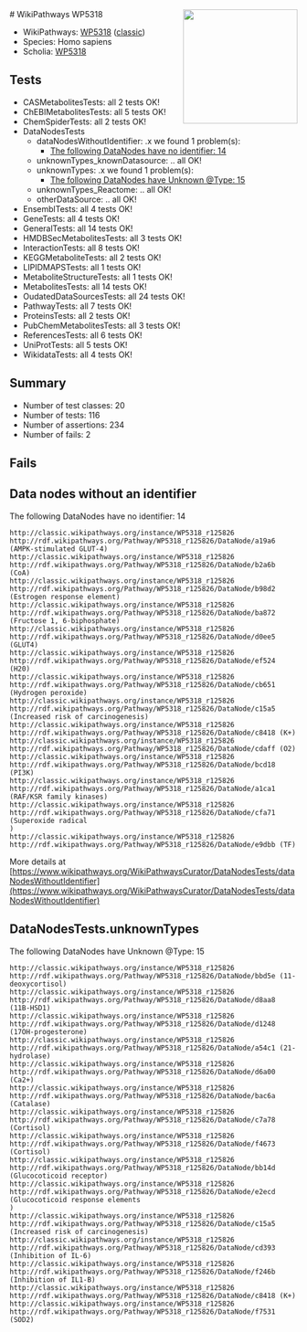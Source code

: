 <img style="float: right; width: 200px" src="https://upload.wikimedia.org/wikipedia/commons/thumb/8/83/Wplogo_with_text_500.png/640px-Wplogo_with_text_500.png" />
# WikiPathways WP5318

* WikiPathways: [WP5318](https://wikipathways.org/pathways/WP5318) ([classic](https://classic.wikipathways.org/instance/WP5318))
* Species: Homo sapiens
* Scholia: [WP5318](https://scholia.toolforge.org/wikipathways/WP5318)
## Tests
* CASMetabolitesTests: all 2 tests OK!
* ChEBIMetabolitesTests: all 5 tests OK!
* ChemSpiderTests: all 2 tests OK!
* DataNodesTests
    * dataNodesWithoutIdentifier: .x we found 1 problem(s):
        * [The following DataNodes have no identifier: 14](#8792c494)
    * unknownTypes_knownDatasource: .. all OK!
    * unknownTypes: .x we found 1 problem(s):
        * [The following DataNodes have Unknown @Type: 15](#ef950836)
    * unknownTypes_Reactome: .. all OK!
    * otherDataSource: .. all OK!
* EnsemblTests: all 4 tests OK!
* GeneTests: all 4 tests OK!
* GeneralTests: all 14 tests OK!
* HMDBSecMetabolitesTests: all 3 tests OK!
* InteractionTests: all 8 tests OK!
* KEGGMetaboliteTests: all 2 tests OK!
* LIPIDMAPSTests: all 1 tests OK!
* MetaboliteStructureTests: all 1 tests OK!
* MetabolitesTests: all 14 tests OK!
* OudatedDataSourcesTests: all 24 tests OK!
* PathwayTests: all 7 tests OK!
* ProteinsTests: all 2 tests OK!
* PubChemMetabolitesTests: all 3 tests OK!
* ReferencesTests: all 6 tests OK!
* UniProtTests: all 5 tests OK!
* WikidataTests: all 4 tests OK!


## Summary

* Number of test classes: 20
* Number of tests: 116
* Number of assertions: 234
* Number of fails: 2

## Fails

<a name="8792c494" />

## Data nodes without an identifier

The following DataNodes have no identifier: 14
```
http://classic.wikipathways.org/instance/WP5318_r125826 http://rdf.wikipathways.org/Pathway/WP5318_r125826/DataNode/a19a6 (AMPK-stimulated GLUT-4)
http://classic.wikipathways.org/instance/WP5318_r125826 http://rdf.wikipathways.org/Pathway/WP5318_r125826/DataNode/b2a6b (CoA)
http://classic.wikipathways.org/instance/WP5318_r125826 http://rdf.wikipathways.org/Pathway/WP5318_r125826/DataNode/b98d2 (Estrogen response element)
http://classic.wikipathways.org/instance/WP5318_r125826 http://rdf.wikipathways.org/Pathway/WP5318_r125826/DataNode/ba872 (Fructose 1, 6-biphosphate)
http://classic.wikipathways.org/instance/WP5318_r125826 http://rdf.wikipathways.org/Pathway/WP5318_r125826/DataNode/d0ee5 (GLUT4)
http://classic.wikipathways.org/instance/WP5318_r125826 http://rdf.wikipathways.org/Pathway/WP5318_r125826/DataNode/ef524 (H20)
http://classic.wikipathways.org/instance/WP5318_r125826 http://rdf.wikipathways.org/Pathway/WP5318_r125826/DataNode/cb651 (Hydrogen peroxide)
http://classic.wikipathways.org/instance/WP5318_r125826 http://rdf.wikipathways.org/Pathway/WP5318_r125826/DataNode/c15a5 (Increased risk of carcinogenesis)
http://classic.wikipathways.org/instance/WP5318_r125826 http://rdf.wikipathways.org/Pathway/WP5318_r125826/DataNode/c8418 (K+)
http://classic.wikipathways.org/instance/WP5318_r125826 http://rdf.wikipathways.org/Pathway/WP5318_r125826/DataNode/cdaff (O2)
http://classic.wikipathways.org/instance/WP5318_r125826 http://rdf.wikipathways.org/Pathway/WP5318_r125826/DataNode/bcd18 (PI3K)
http://classic.wikipathways.org/instance/WP5318_r125826 http://rdf.wikipathways.org/Pathway/WP5318_r125826/DataNode/a1ca1 (RAF/KSR family kinases)
http://classic.wikipathways.org/instance/WP5318_r125826 http://rdf.wikipathways.org/Pathway/WP5318_r125826/DataNode/cfa71 (Superoxide radical
)
http://classic.wikipathways.org/instance/WP5318_r125826 http://rdf.wikipathways.org/Pathway/WP5318_r125826/DataNode/e9dbb (TF)
```

More details at [https://www.wikipathways.org/WikiPathwaysCurator/DataNodesTests/dataNodesWithoutIdentifier](https://www.wikipathways.org/WikiPathwaysCurator/DataNodesTests/dataNodesWithoutIdentifier)

<a name="ef950836" />

## DataNodesTests.unknownTypes

The following DataNodes have Unknown @Type: 15
```
http://classic.wikipathways.org/instance/WP5318_r125826 http://rdf.wikipathways.org/Pathway/WP5318_r125826/DataNode/bbd5e (11-deoxycortisol)
http://classic.wikipathways.org/instance/WP5318_r125826 http://rdf.wikipathways.org/Pathway/WP5318_r125826/DataNode/d8aa8 (11B-HSD1)
http://classic.wikipathways.org/instance/WP5318_r125826 http://rdf.wikipathways.org/Pathway/WP5318_r125826/DataNode/d1248 (17OH-progesterone)
http://classic.wikipathways.org/instance/WP5318_r125826 http://rdf.wikipathways.org/Pathway/WP5318_r125826/DataNode/a54c1 (21-hydrolase)
http://classic.wikipathways.org/instance/WP5318_r125826 http://rdf.wikipathways.org/Pathway/WP5318_r125826/DataNode/d6a00 (Ca2+)
http://classic.wikipathways.org/instance/WP5318_r125826 http://rdf.wikipathways.org/Pathway/WP5318_r125826/DataNode/bac6a (Catalase)
http://classic.wikipathways.org/instance/WP5318_r125826 http://rdf.wikipathways.org/Pathway/WP5318_r125826/DataNode/c7a78 (Cortisol)
http://classic.wikipathways.org/instance/WP5318_r125826 http://rdf.wikipathways.org/Pathway/WP5318_r125826/DataNode/f4673 (Cortisol)
http://classic.wikipathways.org/instance/WP5318_r125826 http://rdf.wikipathways.org/Pathway/WP5318_r125826/DataNode/bb14d (Glucocoticoid receptor)
http://classic.wikipathways.org/instance/WP5318_r125826 http://rdf.wikipathways.org/Pathway/WP5318_r125826/DataNode/e2ecd (Glucocoticoid response elements
)
http://classic.wikipathways.org/instance/WP5318_r125826 http://rdf.wikipathways.org/Pathway/WP5318_r125826/DataNode/c15a5 (Increased risk of carcinogenesis)
http://classic.wikipathways.org/instance/WP5318_r125826 http://rdf.wikipathways.org/Pathway/WP5318_r125826/DataNode/cd393 (Inhibition of IL-6)
http://classic.wikipathways.org/instance/WP5318_r125826 http://rdf.wikipathways.org/Pathway/WP5318_r125826/DataNode/f246b (Inhibition of IL1-B)
http://classic.wikipathways.org/instance/WP5318_r125826 http://rdf.wikipathways.org/Pathway/WP5318_r125826/DataNode/c8418 (K+)
http://classic.wikipathways.org/instance/WP5318_r125826 http://rdf.wikipathways.org/Pathway/WP5318_r125826/DataNode/f7531 (SOD2)
```

